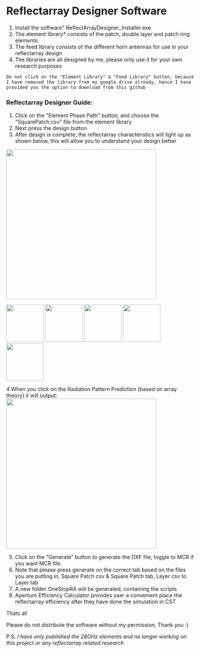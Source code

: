 # Reflectarray Designer Software

1. Install the software" ReflectArrayDesigner_Installer.exe
2. The element library* consists of the patch, double layer and patch ring elements
3. The feed library consists of the different horn antennas for use in your reflectarray design
4. The libraries are all designed by me, please only use it for your own research purposes

```
Do not click on the "Element Library" & "Feed Library" button, because I have removed the library from my google drive already, hence I have provided you the option to download from this github
```

### Reflectarray Designer Guide:
1. Click on the "Element Phase Path" button, and choose the "SquarePatch.csv" file from the element library
2. Next press the design button
3. After design is complete, the reflectarray characteristics will light up as shown below, this will allow you to understand your design better
<img src="https://user-images.githubusercontent.com/33597628/175242946-2b3218e3-1d43-4c54-a0fc-383b5cb9e6bd.png" width="400">

<p float="left">
  <img src="https://user-images.githubusercontent.com/33597628/175248377-c0ca44eb-0d9a-4c7b-b231-c145f4374fff.png" width="100" />
  <img src="https://user-images.githubusercontent.com/33597628/175248435-eb7a1231-ceee-4b9b-8542-844277c7cc8a.png" width="100" /> 
  <img src="https://user-images.githubusercontent.com/33597628/175248476-06bd860e-b240-4598-a1f8-db3c2d876bfd.png" width="100" />
  <img src="https://user-images.githubusercontent.com/33597628/175248534-08454693-be9b-4814-a8af-9aeed816be86.png" width="100" />
  <img src="https://user-images.githubusercontent.com/33597628/175249041-447c0c8c-8765-4ada-97c3-fd649ac7036d.png" width="100" />
</p>
4 When you click on the Radiation Pattern Prediction (based on array theory) it will output:
<img src="https://user-images.githubusercontent.com/33597628/175244296-e71e8c51-90ce-428b-8800-1e9dc2871c4f.png" width="400">

5. Click on the "Generate" button to generate the DXF file, toggle to MCR if you want MCR file.
6. Note that please press generate on the correct tab based on the files you are putting in, Square Patch csv & Square Patch tab, Layer csv to Layer tab
7. A new folder OneStopRA will be generated, containing the scripts
8. Aperture Efficiency Calculator provides user a convenient place the reflectarray efficiency after they have done the simulation in CST

Thats all

Please do not distribute the software without my permission, Thank you :)

P.S.
*I have only published the 28GHz elements and no longer working on this project or any reflectarray related research*
